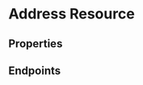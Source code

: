 # Address Resource

## Properties

<ResourceProperties :resource="'address'" :lang="'en'"/>

## Endpoints

[//]: <> (GET ENDPOINT)
<ResourceEndpoint :resource="'address'" :endpoint="'get'" :lang="'en'">

<template v-slot:responseJSON>

<<< @/docs/fixtures/api/address/response/json/get_id.json

</template>

<template v-slot:responseXML>

<<< @/docs/fixtures/api/address/response/xml/get_id.xml

</template>

</ResourceEndpoint>

[//]: <> (GETCOLLECTION ENDPOINT)
<ResourceEndpoint :resource="'address'" :endpoint="'getCollection'" :lang="'en'">

<template v-slot:responseJSON>

<<< @/docs/fixtures/api/address/response/json/get_page.json

</template>

<template v-slot:responseXML>

<<< @/docs/fixtures/api/address/response/xml/get_page.xml

</template>

</ResourceEndpoint>

[//]: <> (POST ENDPOINT)
<ResourceEndpoint :resource="'address'" :endpoint="'post'" :lang="'en'">

<template v-slot:request>

<<< @/docs/fixtures/api/address/request/post.json

</template>

<template v-slot:responseJSON>

<<< @/docs/fixtures/api/address/response/json/get_id.json

</template>

<template v-slot:responseXML>

<<< @/docs/fixtures/api/address/response/xml/get_id.xml

</template>

</ResourceEndpoint>

[//]: <> (PUT ENDPOINT)
<ResourceEndpoint :resource="'address'" :endpoint="'put'" :lang="'en'">

<template v-slot:request>

<<< @/docs/fixtures/api/address/request/put.json

</template>

<template v-slot:responseJSON>

<<< @/docs/fixtures/api/address/response/json/get_id.json

</template>

<template v-slot:responseXML>

<<< @/docs/fixtures/api/address/response/xml/get_id.xml

</template>

</ResourceEndpoint>

[//]: <> (DELETE ENDPOINT)
<ResourceEndpoint :resource="'address'" :endpoint="'delete'" :lang="'en'"/>


